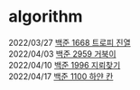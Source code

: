 # algorithm
2022/03/27 [백준 1668 트로피 진열](https://www.acmicpc.net/problem/1668)  
2022/04/03 [백준 2959 거북이](https://www.acmicpc.net/problem/2959)  
2022/04/10 [백준 1996 지뢰찾기](https://www.acmicpc.net/problem/1996)  
2022/04/17 [백준 1100 하얀 칸](https://www.acmicpc.net/problem/1100)  
